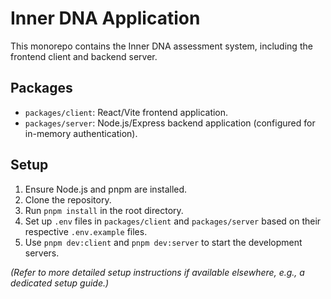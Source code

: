 # Inner DNA Application

This monorepo contains the Inner DNA assessment system, including the frontend client and backend server.

## Packages

-   `packages/client`: React/Vite frontend application.
-   `packages/server`: Node.js/Express backend application (configured for in-memory authentication).

## Setup

1.  Ensure Node.js and pnpm are installed.
2.  Clone the repository.
3.  Run `pnpm install` in the root directory.
4.  Set up `.env` files in `packages/client` and `packages/server` based on their respective `.env.example` files.
5.  Use `pnpm dev:client` and `pnpm dev:server` to start the development servers.

*(Refer to more detailed setup instructions if available elsewhere, e.g., a dedicated setup guide.)*
